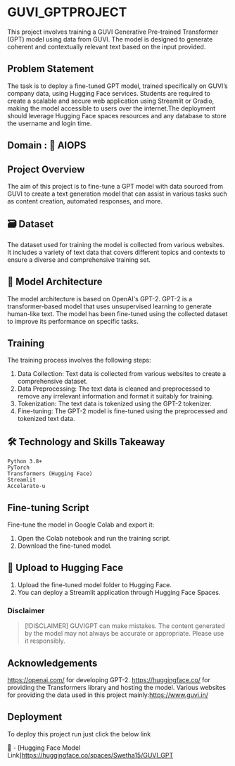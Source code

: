 # GUVI_GPTPROJECT

This project involves training a GUVI Generative Pre-trained Transformer (GPT) model using data from GUVI. The model is designed to generate coherent and contextually relevant text based on the input provided.

## Problem Statement
The task is to deploy a fine-tuned GPT model, trained specifically on GUVI’s company data, using Hugging Face services. Students are required to create a scalable and secure web application using Streamlit or Gradio, making the model accessible to users over the internet.The deployment should leverage Hugging Face spaces resources and any database to store the username and login time.

## Domain : 🤖 AIOPS

## Project Overview
The aim of this project is to fine-tune a GPT model with data sourced from GUVI to create a text generation model that can assist in various tasks such as content creation, automated responses, and more.

## 🗃️ Dataset
The dataset used for training the model is collected from various websites. It includes a variety of text data that covers different topics and contexts to ensure a diverse and comprehensive training set.

## 🔄 Model Architecture
The model architecture is based on OpenAI's GPT-2. GPT-2 is a transformer-based model that uses unsupervised learning to generate human-like text. The model has been fine-tuned using the collected dataset to improve its performance on specific tasks.

## Training

The training process involves the following steps:

1. Data Collection: Text data is collected from various websites to create a comprehensive dataset.
2. Data Preprocessing: The text data is cleaned and preprocessed to remove any irrelevant information and format it suitably for training.
3. Tokenization: The text data is tokenized using the GPT-2 tokenizer.
4. Fine-tuning: The GPT-2 model is fine-tuned using the preprocessed and tokenized text data.

## 🛠 Technology and Skills Takeaway
```
Python 3.8+
PyTorch
Transformers (Hugging Face)
Streamlit
Accelarate-u
```
## Fine-tuning Script
Fine-tune the model in Google Colab and export it:

1. Open the Colab notebook and run the training script.
2. Download the fine-tuned model.
   
## 🤗 Upload to Hugging Face

1. Upload the fine-tuned model folder to Hugging Face.
2. You can deploy a Streamlit application through Hugging Face Spaces. 

### Disclaimer
> [!DISCLAIMER]
> GUVIGPT can make mistakes. The content generated by the model may not always be accurate or appropriate. Please use it responsibly.

## Acknowledgements

https://openai.com/ for developing GPT-2.
https://huggingface.co/ for providing the Transformers library and hosting the model.
Various websites for providing the data used in this project mainly:https://www.guvi.in/

## Deployment

To deploy this project run just click the below link

🚀 - [Hugging Face Model Link]https://huggingface.co/spaces/Swetha15/GUVI_GPT

